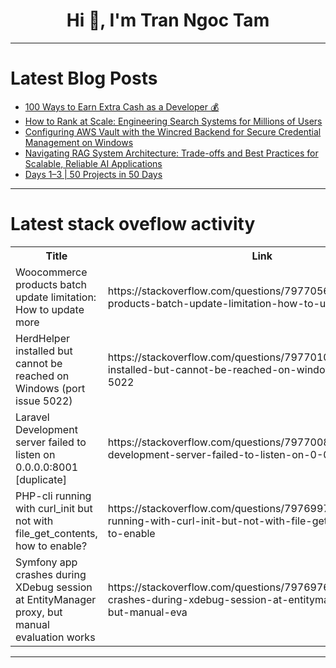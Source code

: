 <h1 align="center">Hi 👋, I'm Tran Ngoc Tam</h1>

---

# Latest Blog Posts 
<!-- BLOG-POST-LIST:START -->
- [100 Ways to Earn Extra Cash as a Developer 💰](https://dev.to/alishirani/100-ways-to-earn-extra-cash-as-a-developer-6dk)
- [How to Rank at Scale: Engineering Search Systems for Millions of Users](https://dev.to/satyam_chourasiya_99ea2e4/how-to-rank-at-scale-engineering-search-systems-for-millions-of-users-gh7)
- [Configuring AWS Vault with the Wincred Backend for Secure Credential Management on Windows](https://dev.to/jajera/configuring-aws-vault-with-the-wincred-backend-for-secure-credential-management-on-windows-2d05)
- [Navigating RAG System Architecture: Trade-offs and Best Practices for Scalable, Reliable AI Applications](https://dev.to/satyam_chourasiya_99ea2e4/navigating-rag-system-architecture-trade-offs-and-best-practices-for-scalable-reliable-ai-3ppm)
- [Days 1–3 | 50 Projects in 50 Days](https://dev.to/augusta08/days-1-3-50-projects-in-50-days-3n3a)
<!-- BLOG-POST-LIST:END -->

---

# Latest stack oveflow activity
<table>
  <tr><th>Title</th><th>Link</th></tr>
  <!-- STACKOVERFLOW:START --><tr><td>Woocommerce products batch update limitation: How to update more</td><td>https://stackoverflow.com/questions/79770560/woocommerce-products-batch-update-limitation-how-to-update-more</td></tr><tr><td>HerdHelper installed but cannot be reached on Windows &lpar;port issue 5022&rpar;</td><td>https://stackoverflow.com/questions/79770100/herdhelper-installed-but-cannot-be-reached-on-windows-port-issue-5022</td></tr><tr><td>Laravel Development server failed to listen on 0.0.0.0:8001 [duplicate]</td><td>https://stackoverflow.com/questions/79770081/laravel-development-server-failed-to-listen-on-0-0-0-08001</td></tr><tr><td>PHP-cli running with curl_init but not with file_get_contents, how to enable?</td><td>https://stackoverflow.com/questions/79769978/php-cli-running-with-curl-init-but-not-with-file-get-contents-how-to-enable</td></tr><tr><td>Symfony app crashes during XDebug session at EntityManager proxy, but manual evaluation works</td><td>https://stackoverflow.com/questions/79769765/symfony-app-crashes-during-xdebug-session-at-entitymanager-proxy-but-manual-eva</td></tr><!-- STACKOVERFLOW:END -->
</table>

---


